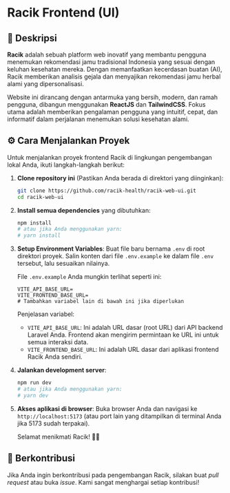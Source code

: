 # Racik Frontend (UI)

<!-- <div align="center">
  <img src="./public/assets/icons/racik-icon-32x32.webp" alt="Logo Racik" width="200"/>
  <p><em>Temukan Jamu Tradisional dengan Cerdas</em></p>
</div> -->

## 📝 Deskripsi

**Racik** adalah sebuah platform web inovatif yang membantu pengguna menemukan rekomendasi jamu tradisional Indonesia yang sesuai dengan keluhan kesehatan mereka. Dengan memanfaatkan kecerdasan buatan (AI), Racik memberikan analisis gejala dan menyajikan rekomendasi jamu herbal alami yang dipersonalisasi.

Website ini dirancang dengan antarmuka yang bersih, modern, dan ramah pengguna, dibangun menggunakan **ReactJS** dan **TailwindCSS**. Fokus utama adalah memberikan pengalaman pengguna yang intuitif, cepat, dan informatif dalam perjalanan menemukan solusi kesehatan alami.

## ⚙️ Cara Menjalankan Proyek

Untuk menjalankan proyek frontend Racik di lingkungan pengembangan lokal Anda, ikuti langkah-langkah berikut:

1.  **Clone repository ini** (Pastikan Anda berada di direktori yang diinginkan):

    ```bash
    git clone https://github.com/racik-health/racik-web-ui.git
    cd racik-web-ui
    ```

2.  **Install semua dependencies** yang dibutuhkan:

    ```bash
    npm install
    # atau jika Anda menggunakan yarn:
    # yarn install
    ```

3.  **Setup Environment Variables**:
    Buat file baru bernama `.env` di root direktori proyek. Salin konten dari file `.env.example` ke dalam file `.env` tersebut, lalu sesuaikan nilainya.

    File `.env.example` Anda mungkin terlihat seperti ini:

    ```env
    VITE_API_BASE_URL=
    VITE_FRONTEND_BASE_URL=
    # Tambahkan variabel lain di bawah ini jika diperlukan
    ```

    Penjelasan variabel:

    - `VITE_API_BASE_URL`: Ini adalah URL dasar (root URL) dari API backend Laravel Anda. Frontend akan mengirim permintaan ke URL ini untuk semua interaksi data.
    - `VITE_FRONTEND_BASE_URL`: Ini adalah URL dasar dari aplikasi frontend Racik Anda sendiri.

4.  **Jalankan development server**:

    ```bash
    npm run dev
    # atau jika Anda menggunakan yarn:
    # yarn dev
    ```

5.  **Akses aplikasi di browser**:
    Buka browser Anda dan navigasi ke `http://localhost:5173` (atau port lain yang ditampilkan di terminal Anda jika 5173 sudah terpakai).

    Selamat menikmati Racik! 🌿🍵

## 🤝 Berkontribusi

Jika Anda ingin berkontribusi pada pengembangan Racik, silakan buat _pull request_ atau buka _issue_. Kami sangat menghargai setiap kontribusi!
